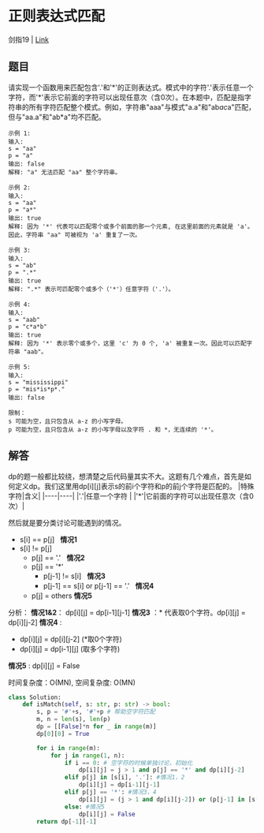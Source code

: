 # 正则表达式匹配
剑指19 | [Link](https://leetcode-cn.com/problems/zheng-ze-biao-da-shi-pi-pei-lcof/)

## 题目
请实现一个函数用来匹配包含'.'和'\*'的正则表达式。模式中的字符'.'表示任意一个字符，而'\*'表示它前面的字符可以出现任意次（含0次）。在本题中，匹配是指字符串的所有字符匹配整个模式。例如，字符串"aaa"与模式"a.a"和"ab*ac*a"匹配，但与"aa.a"和"ab*a"均不匹配。
```
示例 1:
输入:
s = "aa"
p = "a"
输出: false
解释: "a" 无法匹配 "aa" 整个字符串。

示例 2:
输入:
s = "aa"
p = "a*"
输出: true
解释: 因为 '*' 代表可以匹配零个或多个前面的那一个元素, 在这里前面的元素就是 'a'。因此，字符串 "aa" 可被视为 'a' 重复了一次。

示例 3:
输入:
s = "ab"
p = ".*"
输出: true
解释: ".*" 表示可匹配零个或多个（'*'）任意字符（'.'）。

示例 4:
输入:
s = "aab"
p = "c*a*b"
输出: true
解释: 因为 '*' 表示零个或多个，这里 'c' 为 0 个, 'a' 被重复一次。因此可以匹配字符串 "aab"。

示例 5:
输入:
s = "mississippi"
p = "mis*is*p*."
输出: false

限制：
s 可能为空，且只包含从 a-z 的小写字母。
p 可能为空，且只包含从 a-z 的小写字母以及字符 . 和 *，无连续的 '*'。
```

## 解答
dp的题一般都比较绕，想清楚之后代码量其实不大。这题有几个难点，首先是如何定义dp。我们这里用dp[i][j]表示s的前i个字符和p的前j个字符是匹配的。
|特殊字符|含义|
|----|----|
|'.'|任意一个字符                     |
|'*'|它前面的字符可以出现任意次（含0次）|

然后就是要分类讨论可能遇到的情况。

- s[i] == p[j] &nbsp; __情况1__
- s[i] != p[j]
  - p[j] == '.' &nbsp; __情况2__
  - p[j] == '*'
    - p[j-1] != s[i] &nbsp; __情况3__
    - p[j-1] == s[i] or p[j-1] == '.' &nbsp; __情况4__
  - p[j] = others __情况5__

分析：
__情况1&2__： dp[i][j] = dp[i-1][j-1]
__情况3__ ：* 代表取0个字符。dp[i][j] = dp[i][j-2]
__情况4__ : 
  * dp[i][j] = dp[i][j-2] (*取0个字符)
  * dp[i][j] = dp[i-1][j] (取多个字符)

__情况5__ : dp[i][j] = False


时间复杂度：O(MN), 空间复杂度: O(MN)
```python
class Solution:
    def isMatch(self, s: str, p: str) -> bool:
        s, p = '#'+s, '#'+p # 帮助空字符匹配
        m, n = len(s), len(p)
        dp = [[False]*n for _ in range(m)]
        dp[0][0] = True

        for i in range(m):
            for j in range(1, n):
                if i == 0: # 空字符的时候单独讨论，初始化
                    dp[i][j] = j > 1 and p[j] == '*' and dp[i][j-2]
                elif p[j] in [s[i], '.']: #情况1，2
                    dp[i][j] = dp[i-1][j-1]
                elif p[j] == '*': #情况3，4
                    dp[i][j] = (j > 1 and dp[i][j-2]) or (p[j-1] in [s[i], '.'] and dp[i-1][j])
                else: #情况5
                    dp[i][j] = False
        return dp[-1][-1]
```